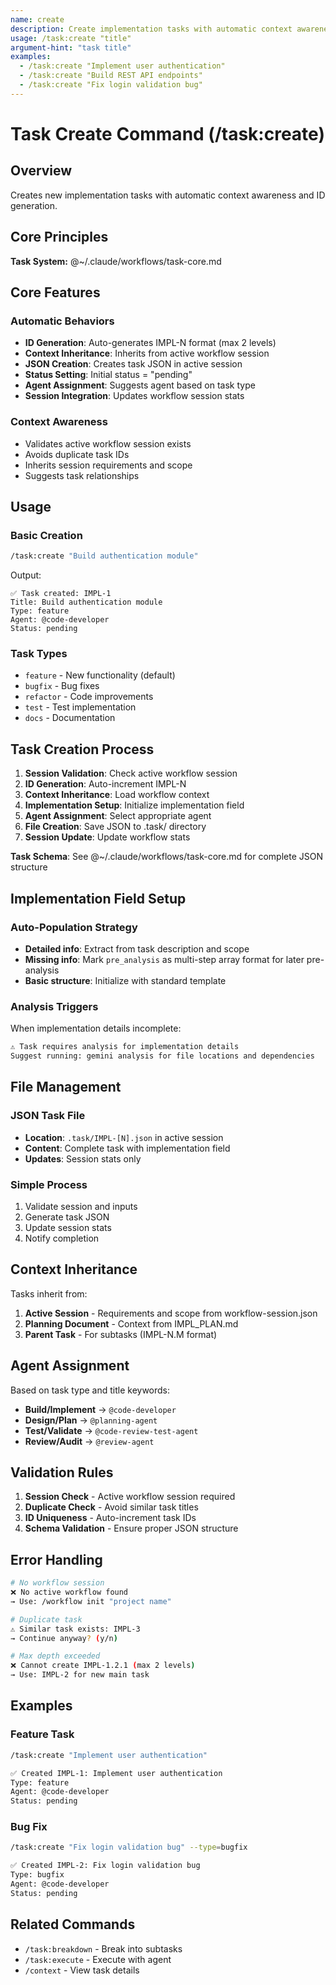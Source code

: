 ```yaml
---
name: create
description: Create implementation tasks with automatic context awareness
usage: /task:create "title"
argument-hint: "task title"
examples:
  - /task:create "Implement user authentication"
  - /task:create "Build REST API endpoints"
  - /task:create "Fix login validation bug"
---
```


# Task Create Command (/task:create)

## Overview
Creates new implementation tasks with automatic context awareness and ID generation.

## Core Principles
**Task System:** @~/.claude/workflows/task-core.md

## Core Features

### Automatic Behaviors
- **ID Generation**: Auto-generates IMPL-N format (max 2 levels)
- **Context Inheritance**: Inherits from active workflow session
- **JSON Creation**: Creates task JSON in active session
- **Status Setting**: Initial status = "pending"
- **Agent Assignment**: Suggests agent based on task type
- **Session Integration**: Updates workflow session stats

### Context Awareness
- Validates active workflow session exists
- Avoids duplicate task IDs
- Inherits session requirements and scope
- Suggests task relationships

## Usage

### Basic Creation
```bash
/task:create "Build authentication module"
```

Output:
```
✅ Task created: IMPL-1
Title: Build authentication module
Type: feature
Agent: @code-developer
Status: pending
```

### Task Types
- `feature` - New functionality (default)
- `bugfix` - Bug fixes
- `refactor` - Code improvements
- `test` - Test implementation
- `docs` - Documentation

## Task Creation Process

1. **Session Validation**: Check active workflow session
2. **ID Generation**: Auto-increment IMPL-N
3. **Context Inheritance**: Load workflow context
4. **Implementation Setup**: Initialize implementation field
5. **Agent Assignment**: Select appropriate agent
6. **File Creation**: Save JSON to .task/ directory
7. **Session Update**: Update workflow stats

**Task Schema**: See @~/.claude/workflows/task-core.md for complete JSON structure

## Implementation Field Setup

### Auto-Population Strategy
- **Detailed info**: Extract from task description and scope
- **Missing info**: Mark `pre_analysis` as multi-step array format for later pre-analysis
- **Basic structure**: Initialize with standard template

### Analysis Triggers
When implementation details incomplete:
```bash
⚠️ Task requires analysis for implementation details
Suggest running: gemini analysis for file locations and dependencies
```

## File Management

### JSON Task File
- **Location**: `.task/IMPL-[N].json` in active session
- **Content**: Complete task with implementation field
- **Updates**: Session stats only

### Simple Process
1. Validate session and inputs
2. Generate task JSON
3. Update session stats
4. Notify completion

## Context Inheritance

Tasks inherit from:
1. **Active Session** - Requirements and scope from workflow-session.json
2. **Planning Document** - Context from IMPL_PLAN.md
3. **Parent Task** - For subtasks (IMPL-N.M format)

## Agent Assignment

Based on task type and title keywords:
- **Build/Implement** → `@code-developer`
- **Design/Plan** → `@planning-agent`
- **Test/Validate** → `@code-review-test-agent`
- **Review/Audit** → `@review-agent`

## Validation Rules

1. **Session Check** - Active workflow session required
2. **Duplicate Check** - Avoid similar task titles
3. **ID Uniqueness** - Auto-increment task IDs
4. **Schema Validation** - Ensure proper JSON structure

## Error Handling

```bash
# No workflow session
❌ No active workflow found
→ Use: /workflow init "project name"

# Duplicate task
⚠️ Similar task exists: IMPL-3
→ Continue anyway? (y/n)

# Max depth exceeded
❌ Cannot create IMPL-1.2.1 (max 2 levels)
→ Use: IMPL-2 for new main task
```

## Examples

### Feature Task
```bash
/task:create "Implement user authentication"

✅ Created IMPL-1: Implement user authentication
Type: feature
Agent: @code-developer
Status: pending
```

### Bug Fix
```bash
/task:create "Fix login validation bug" --type=bugfix

✅ Created IMPL-2: Fix login validation bug
Type: bugfix
Agent: @code-developer
Status: pending
```

## Related Commands

- `/task:breakdown` - Break into subtasks
- `/task:execute` - Execute with agent
- `/context` - View task details